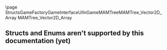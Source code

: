 \page StructsGameFactoryGameInterfaceUIInGameMAMTreeMAMTree_Vector2D_Array MAMTree_Vector2D_Array
## Structs and Enums aren't supported by this documentation (yet)
